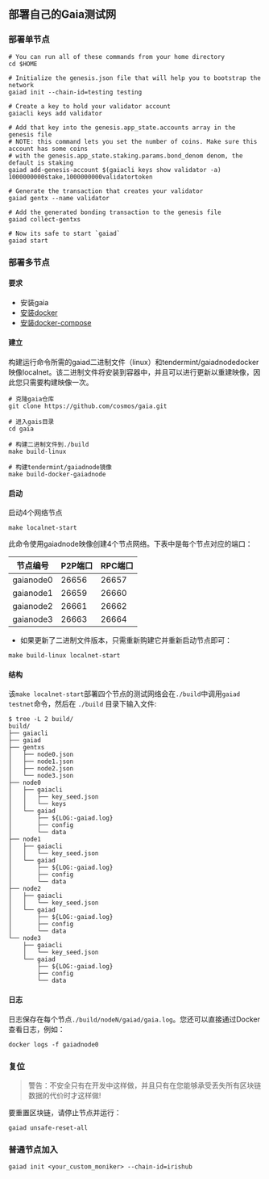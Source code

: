 ## 部署自己的Gaia测试网
### 部署单节点
```shell script
# You can run all of these commands from your home directory
cd $HOME

# Initialize the genesis.json file that will help you to bootstrap the network
gaiad init --chain-id=testing testing

# Create a key to hold your validator account
gaiacli keys add validator

# Add that key into the genesis.app_state.accounts array in the genesis file
# NOTE: this command lets you set the number of coins. Make sure this account has some coins
# with the genesis.app_state.staking.params.bond_denom denom, the default is staking
gaiad add-genesis-account $(gaiacli keys show validator -a) 1000000000stake,1000000000validatortoken

# Generate the transaction that creates your validator
gaiad gentx --name validator

# Add the generated bonding transaction to the genesis file
gaiad collect-gentxs

# Now its safe to start `gaiad`
gaiad start
```
### 部署多节点
#### 要求
- 安装gaia
- [安装docker](install-docker.md)
- [安装docker-compose](install-docker-compose.md)

#### 建立
构建运行命令所需的gaiad二进制文件（linux）和tendermint/gaiadnodedocker映像localnet。该二进制文件将安装到容器中，并且可以进行更新以重建映像，因此您只需要构建映像一次。
```shell script
# 克隆gaia仓库
git clone https://github.com/cosmos/gaia.git

# 进入gais目录
cd gaia

# 构建二进制文件到./build
make build-linux

# 构建tendermint/gaiadnode镜像
make build-docker-gaiadnode
```
#### 启动
启动4个网络节点
```shell script
make localnet-start
```
此命令使用gaiadnode映像创建4个节点网络。下表中是每个节点对应的端口：

|  节点编号   | P2P端口  | RPC端口  |
|  ----  | ----  | ----  |
| gaianode0  | 26656 | 26657 |
| gaianode1  | 26659 | 26660 |
| gaianode2  | 26661 | 26662 |
| gaianode3  | 26663 | 26664 |
- 如果更新了二进制文件版本，只需重新购建它并重新启动节点即可：
```shell script
make build-linux localnet-start
```
#### 结构
该`make localnet-start`部署四个节点的测试网络会在`./build`中调用`gaiad testnet`命令，然后在 `./build` 目录下输入文件:
```shell script
$ tree -L 2 build/
build/
├── gaiacli
├── gaiad
├── gentxs
│   ├── node0.json
│   ├── node1.json
│   ├── node2.json
│   └── node3.json
├── node0
│   ├── gaiacli
│   │   ├── key_seed.json
│   │   └── keys
│   └── gaiad
│       ├── ${LOG:-gaiad.log}
│       ├── config
│       └── data
├── node1
│   ├── gaiacli
│   │   └── key_seed.json
│   └── gaiad
│       ├── ${LOG:-gaiad.log}
│       ├── config
│       └── data
├── node2
│   ├── gaiacli
│   │   └── key_seed.json
│   └── gaiad
│       ├── ${LOG:-gaiad.log}
│       ├── config
│       └── data
└── node3
    ├── gaiacli
    │   └── key_seed.json
    └── gaiad
        ├── ${LOG:-gaiad.log}
        ├── config
        └── data
```
#### 日志
日志保存在每个节点`./build/nodeN/gaiad/gaia.log`。您还可以直接通过Docker查看日志，例如：
```shell script
docker logs -f gaiadnode0
```


### 复位
> 警告：不安全只有在开发中这样做，并且只有在您能够承受丢失所有区块链数据的代价时才这样做!

要重置区块链，请停止节点并运行：
```shell script
gaiad unsafe-reset-all
```

### 普通节点加入
```shell script
gaiad init <your_custom_moniker> --chain-id=irishub
```




